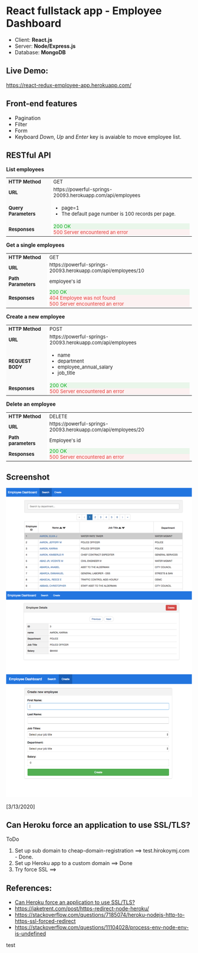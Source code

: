 # React fullstack app - Employee Dashboard

- Client: **React.js**
- Server: **Node/Express.js**
- Database: **MongoDB**

## Live Demo:

https://react-redux-employee-app.herokuapp.com/

## Front-end features

- Pagination
- Filter
- Form
- Keyboard _Down_, _Up_ and _Enter_ key is avaiable to move employee list.

## RESTful API

**List employees**

<table style="font-size:13px">
  <tr>
    <td style="background:#fafafa; font-weight: bold">HTTP Method</td>
    <td>GET</td>
  </tr>
  <tr>
    <td style="background:#fafafa; font-weight: bold">URL</td>
    <td>https://powerful-springs-20093.herokuapp.com/api/employees</td>
  </tr>
  <tr>
    <td style="background:#fafafa; font-weight: bold">Query Parameters</td>
    <td>
      <ul>
        <li>page=1</li>
        <li>The default page number is 100 records per page.</li>
      </ul>
    </td>
  </tr>
  <tr>
    <td style="background:#fafafa; font-weight: bold">Responses</td>
    <td>
      <div style="color: #00aa13; background-color: rgba(0, 170, 19, 0.08);">200 OK</div>
      <div style="color: #e53935;background-color: rgba(229, 57, 53, 0.06);">500 Server encountered an error</div>    
    </td>
  </tr>     
</table>

**Get a single employees**

<table style="font-size:13px">
  <tr>
    <td style="background:#fafafa; font-weight: bold">HTTP Method</td>
    <td>GET</td>
  </tr>
  <tr>
    <td style="background:#fafafa; font-weight: bold">URL</td>
    <td>https://powerful-springs-20093.herokuapp.com/api/employees/10</td>
  </tr>
  <tr>
    <td style="background:#fafafa; font-weight: bold">Path Parameters</td>
    <td>
        employee's id
    </td>
  </tr>
  <tr>
    <td style="background:#fafafa; font-weight: bold">Responses</td>
    <td>
      <div style="color: #00aa13; background-color: rgba(0, 170, 19, 0.08);">200 OK</div>
      <div style="color: #e53935;background-color: rgba(229, 57, 53, 0.06);">404 Employee was not found</div>    
      <div style="color: #e53935;background-color: rgba(229, 57, 53, 0.06);">500 Server encountered an error</div>    
    </td>
  </tr>     
</table>

**Create a new employee**

<table style="font-size:13px">
  <tr>
    <td style="background:#fafafa; font-weight: bold">HTTP Method</td>
    <td>POST</td>
  </tr>
  <tr>
    <td style="background:#fafafa; font-weight: bold">URL</td>
    <td>https://powerful-springs-20093.herokuapp.com/api/employees</td>
  </tr>
  <tr>
    <td style="background:#fafafa; font-weight: bold">REQUEST BODY</td>
    <td>
        <ul>
          <li>name</li>
          <li>department</li>
          <li>employee_annual_salary</li>
          <li>job_title</li>
        </ul>
    </td>
  </tr>
  <tr>
    <td style="background:#fafafa; font-weight: bold">Responses</td>
    <td>
      <div style="color: #00aa13; background-color: rgba(0, 170, 19, 0.08);">200 OK</div>
      <div style="color: #e53935;background-color: rgba(229, 57, 53, 0.06);">500 Server encountered an error</div>    
    </td>
  </tr>     
</table>

**Delete an employee**

<table style="font-size:13px">
  <tr>
    <td style="background:#fafafa; font-weight: bold">HTTP Method</td>
    <td>DELETE</td>
  </tr>
  <tr>
    <td style="background:#fafafa; font-weight: bold">URL</td>
    <td>https://powerful-springs-20093.herokuapp.com/api/employees/20</td>
  </tr>
  <tr>
    <td style="background:#fafafa; font-weight: bold">Path parameters</td>
    <td>
      Employee's id
    </td>
  </tr>
  <tr>
    <td style="background:#fafafa; font-weight: bold">Responses</td>
    <td>
      <div style="color: #00aa13; background-color: rgba(0, 170, 19, 0.08);">200 OK</div>
      <div style="color: #e53935;background-color: rgba(229, 57, 53, 0.06);">500 Server encountered an error</div>    
    </td>
  </tr>     
</table>

## Screenshot

![](public/images/dashboardPage.png)
![](public/images/singleEmployeePage.png)
![](public/images/createEmployeePage2.png)

[3/13/2020]

## Can Heroku force an application to use SSL/TLS?

ToDo

1. Set up sub domain to cheap-domain-registration ==> test.hirokoymj.com - Done.
2. Set up Heroku app to a custom domain ==> Done
3. Try force SSL ==>

## References:

- [Can Heroku force an application to use SSL/TLS?](https://help.heroku.com/J2R1S4T8/can-heroku-force-an-application-to-use-ssl-tls)
- https://jaketrent.com/post/https-redirect-node-heroku/
- https://stackoverflow.com/questions/7185074/heroku-nodejs-http-to-https-ssl-forced-redirect
- https://stackoverflow.com/questions/11104028/process-env-node-env-is-undefined

test